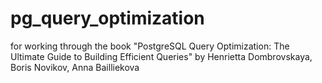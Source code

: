 # pg_query_optimization

for working through the book "PostgreSQL Query Optimization: The Ultimate Guide to Building Efficient Queries" by Henrietta Dombrovskaya, Boris Novikov, Anna Bailliekova
